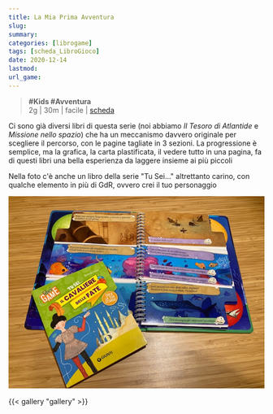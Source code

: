 ```yaml
---
title: La Mia Prima Avventura
slug: 
summary: 
categories: [librogame]
tags: [scheda_LibroGioco]
date: 2020-12-14
lastmod: 
url_game: 
---
```

> **#Kids #Avventura**  
> 2g | 30m | facile | [scheda](https://www.dvgiochi.com/catalogo/la-mia-prima-avventura-il-tesoro-di-atlantide/)  

Ci sono già diversi libri di questa serie (noi abbiamo *Il Tesoro di Atlantide* e *Missione nello spazio*) che ha un meccanismo davvero originale per scegliere il percorso, con le pagine tagliate in 3 sezioni.
La progressione è semplice, ma la grafica, la carta plastificata, il vedere tutto in una pagina, fa di questi libri una bella esperienza da laggere insieme ai più piccoli

Nella foto c'è anche un libro della serie "Tu Sei..." altrettanto carino, con qualche elemento in più di GdR, ovvero crei il tuo personaggio

![](librogioco_avventura-featured.jpg)

{{< gallery "gallery" >}}

